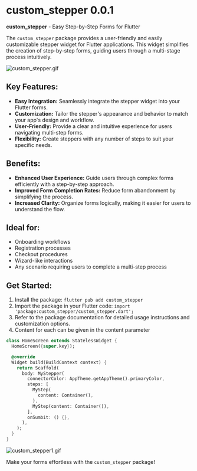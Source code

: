 # custom_stepper 0.0.1

**custom_stepper** - Easy Step-by-Step Forms for Flutter

The `custom_stepper` package provides a user-friendly and easily customizable stepper widget for Flutter applications. This widget simplifies the creation of step-by-step forms, guiding users through a multi-stage process intuitively.

![custom_stepper.gif](custom_stepper.gif)

## Key Features:

- **Easy Integration:** Seamlessly integrate the stepper widget into your Flutter forms.
- **Customization:** Tailor the stepper's appearance and behavior to match your app's design and workflow.
- **User-Friendly:** Provide a clear and intuitive experience for users navigating multi-step forms.
- **Flexibility:** Create steppers with any number of steps to suit your specific needs.

## Benefits:

- **Enhanced User Experience:** Guide users through complex forms efficiently with a step-by-step approach.
- **Improved Form Completion Rates:** Reduce form abandonment by simplifying the process.
- **Increased Clarity:** Organize forms logically, making it easier for users to understand the flow.

## Ideal for:

- Onboarding workflows
- Registration processes
- Checkout procedures
- Wizard-like interactions
- Any scenario requiring users to complete a multi-step process

## Get Started:

1. Install the package: `flutter pub add custom_stepper`
2. Import the package in your Flutter code: `import 'package:custom_stepper/custom_stepper.dart';`
3. Refer to the package documentation for detailed usage instructions and customization options.
4. Content for each can be given in the content parameter

```dart
class HomeScreen extends StatelessWidget {
  HomeScreen({super.key});

  @override
  Widget build(BuildContext context) {
    return Scaffold(
      body: MyStepper(
        connectorColor: AppTheme.getAppTheme().primaryColor,
        steps: [
          MyStep(
            content: Container(),
          ),
          MyStep(content: Container()),
        ],
        onSumbit: () {},
      ),
    );
  }
}
```

![custom_stepper1.gif](custom_stepper1.gif)


Make your forms effortless with the `custom_stepper` package!
